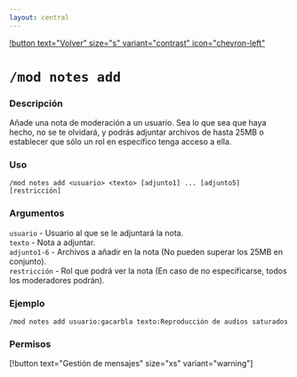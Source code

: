 ```yaml
---
layout: central
---
```


[!button text="Volver" size="s" variant="contrast" icon="chevron-left"](../moderation.md)
# `/mod notes add`
### Descripción
Añade una nota de moderación a un usuario. Sea lo que sea que haya hecho, no se te olvidará, y podrás adjuntar archivos de hasta 25MB o establecer que sólo un rol en específico tenga acceso a ella.

### Uso
```
/mod notes add <usuario> <texto> [adjunto1] ... [adjunto5] [restricción]
```

### Argumentos
`usuario` - Usuario al que se le adjuntará la nota.<br>
`texto` - Nota a adjuntar.<br>
`adjunto1-6` - Archivos a añadir en la nota (No pueden superar los 25MB en conjunto).<br>
`restricción` - Rol que podrá ver la nota (En caso de no especificarse, todos los moderadores podrán).

### Ejemplo
```
/mod notes add usuario:gacarbla texto:Reproducción de audios saturados
```

### Permisos
[!button text="Gestión de mensajes" size="xs" variant="warning"]